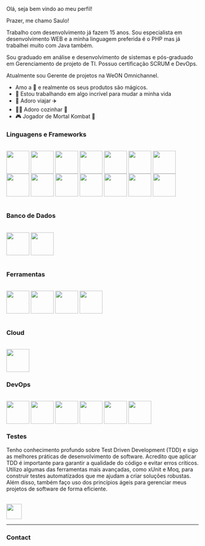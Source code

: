 Olá, seja bem vindo ao meu perfil!

Prazer, me chamo Saulo! 

Trabalho com desenvolvimento já fazem 15 anos. Sou especialista em desenvolvimento WEB e a minha linguagem preferida é o PHP mas já trabalhei muito com Java também.

Sou graduado em análise e desenvolvimento de sistemas e pós-graduado em Gerenciamento de projeto de TI. Possuo certificação SCRUM e DevOps.

Atualmente sou Gerente de projetos na WeON Omnichannel.

- Amo a  e realmente os seus produtos são mágicos.
- 🌱 Estou trabalhando em algo incrível para mudar a minha vida
- 🧭 Adoro viajar ✈️
- 👨‍🍳 Adoro cozinhar 🔪
- 🎮 Jogador de Mortal Kombat 🥷


<h3> Linguagens e Frameworks </h3>
<div style="display: inline_block"><br>
    
<img align="center" alt="" height="60" width="60" src="https://cdn.jsdelivr.net/gh/devicons/devicon/icons/php/php-original.svg" />
<img align="center" alt="" height="60" width="60" src="https://cdn.jsdelivr.net/gh/devicons/devicon/icons/laravel/laravel-plain-wordmark.svg" />
<img align="center" alt="" height="60" width="60" src="https://cdn.jsdelivr.net/gh/devicons/devicon/icons/codeigniter/codeigniter-plain-wordmark.svg"/>
<img align="center" alt="" height="60" width="60" src="https://cdn.jsdelivr.net/gh/devicons/devicon/icons/doctrine/doctrine-original-wordmark.svg"/>


<img align="center" alt="" height="60" width="60" src="https://cdn.jsdelivr.net/gh/devicons/devicon/icons/java/java-original.svg"/>
<img align="center" alt="" height="60" width="60" src="https://cdn.jsdelivr.net/gh/devicons/devicon/icons/spring/spring-original.svg"/>

<img align="center" alt="" height="60" width="60" src="https://cdn.jsdelivr.net/gh/devicons/devicon/icons/adonisjs/adonisjs-original.svg"/>

<img align="center" alt="" height="60" width="60" src="https://cdn.jsdelivr.net/gh/devicons/devicon/icons/javascript/javascript-original.svg"/>
<img align="center" alt="" height="60" width="60" src="https://cdn.jsdelivr.net/gh/devicons/devicon/icons/jquery/jquery-original-wordmark.svg"/>
<img align="center" alt="" height="60" width="60" src="https://cdn.jsdelivr.net/gh/devicons/devicon/icons/html5/html5-original-wordmark.svg"/>
<img align="center" alt="" height="60" width="60" src="https://cdn.jsdelivr.net/gh/devicons/devicon/icons/css3/css3-original.svg"/>
<img align="center" alt="" height="60" width="60" src="https://cdn.jsdelivr.net/gh/devicons/devicon/icons/bootstrap/bootstrap-original.svg"/>
<img align="center" alt="" height="60" width="60" src="https://cdn.jsdelivr.net/gh/devicons/devicon/icons/bower/bower-original-wordmark.svg"/>

<img align="center" alt="" height="60" width="60" src="https://cdn.jsdelivr.net/gh/devicons/devicon/icons/figma/figma-original.svg"/>


</div>

<br>
<h3> Banco de Dados </h3>
<div style="display: inline_block"><br>
    <img align="center" alt="" height="60" width="60" src="https://cdn.jsdelivr.net/gh/devicons/devicon/icons/postgresql/postgresql-original-wordmark.svg"/>
    <img align="center" alt="" height="60" width="60" src="https://cdn.jsdelivr.net/gh/devicons/devicon/icons/mysql/mysql-original-wordmark.svg"/>
</div>

<br>
<h3> Ferramentas </h3>
<div style="display: inline_block"><br>
<img align="center" alt="" height="60" width="60" src="https://cdn.jsdelivr.net/gh/devicons/devicon/icons/vscode/vscode-original.svg"/>
<img align="center" alt="" height="60" width="60" src="https://cdn.jsdelivr.net/gh/devicons/devicon/icons/vim/vim-original.svg"/>
<img align="center" alt="" height="60" width="60" src="https://cdn.jsdelivr.net/gh/devicons/devicon/icons/xcode/xcode-original.svg"/>
<img align="center" alt="" height="60" width="60" src="https://cdn.jsdelivr.net/gh/devicons/devicon/icons/subversion/subversion-original.svg"/>

</div>

<br>
<h3> Cloud </h3>
<div style="display: inline_block"><br>
    <img align="center" alt="" height="60" width="60" src="https://cdn.jsdelivr.net/gh/devicons/devicon/icons/digitalocean/digitalocean-original-wordmark.svg"/>
</div>

<h3> DevOps </h3>
<div style="display: inline_block"><br>
    <img align="center" alt="" height="60" width="60" src="https://cdn.jsdelivr.net/gh/devicons/devicon/icons/jenkins/jenkins-original.svg"/>
    <img align="center" alt="" height="60" width="60" src="https://cdn.jsdelivr.net/gh/devicons/devicon/icons/docker/docker-original-wordmark.svg"/>
    <img align="center" alt="" height="60" width="60" src="https://cdn.jsdelivr.net/gh/devicons/devicon/icons/vagrant/vagrant-original-wordmark.svg"/>
    <img align="center" alt="" height="60" width="60" src="https://cdn.jsdelivr.net/gh/devicons/devicon/icons/linux/linux-original.svg"/>
    <img align="center" alt="" height="60" width="60" src="https://cdn.jsdelivr.net/gh/devicons/devicon/icons/apple/apple-original.svg"/>
    <img align="center" alt="" height="60" width="60" src="https://cdn.jsdelivr.net/gh/devicons/devicon/icons/apache/apache-original-wordmark.svg"/>
</div>

<h3> Testes </h3>
<p>
Tenho conhecimento profundo sobre Test Driven Development (TDD) e sigo as melhores práticas de desenvolvimento de software. Acredito que aplicar TDD é importante para garantir a qualidade do código e evitar erros críticos. Utilizo algumas das ferramentas mais avançadas, como xUnit e Moq, para construir testes automatizados que me ajudam a criar soluções robustas. Além disso, também faço uso dos princípios ágeis para gerenciar meus projetos de software de forma eficiente.
</p>
<div style="display: inline_block"><br>
<img align="center" alt="" height="40" width="40" src="https://camo.githubusercontent.com/49173798507f976bb55ad37f4ca77403429bbb0ec54a146a391e53d694a738bd/68747470733a2f2f7365656b6c6f676f2e636f6d2f696d616765732f492f696e736f6d6e69612d6c6f676f2d413335453039454231392d7365656b6c6f676f2e636f6d2e706e67"/>

</div>

<hr>
<h3> Contact </h3>
